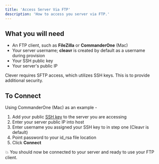 ```yaml
---
title: 'Access Server Via FTP'
description: 'How to access you server via FTP.'
---
```


## What you will need

- An FTP client, such as **FileZilla** or **CommanderOne** (Mac)
- Your server username; **cleavr** is created by default as a username during provision
- Your SSH public key
- Your server's public IP

<base-info>
Clever requires SFTP access, which utilizes SSH keys. This is to provide additional security. 
</base-info>

## To Connect

Using CommanderOne (Mac) as an example - 

1. Add your public [SSH key](/ssh-keys) to the server you are accessing
2. Enter your server public IP into host
3. Enter username you assigned your SSH key to in step one (Cleavr is default)
4. Point password to your id_rsa file location
5. Click **Connect**

💥 You should now be connected to your server and ready to use your FTP client. 
